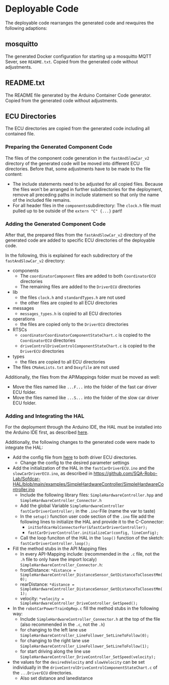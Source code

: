 # Deployable Code

The deployable code rearranges the generated code and rewquires the following adaptions:

## mosquitto

The generated Docker configuration for starting up a mosquitto MQTT Sever, see ```README.txt```.
Copied from the generated code without adjustments.

## README.txt

The README file generated by the Arduino Container Code generator.
Copied from the generated code without adjustments.

## ECU Directories

The ECU directories are copied from the generated code including all contained file.

### Preparing the Generated Component Code
The files of the component code generation in the ```fastAndSlowCar_v2``` directory of the generated code will be moved into different ECU directories.
Before that, some adjustments have to be made to the file content:
* The include statements need to be adjusted for all copied files. Because the files won't be arranged in further subdirectories for the deployment, remove all preceding paths in include statement so that only the name of the included file remains.
* For all header files in the ```components```subdirectory: The ```clock.h``` file must pulled up to be outside of the ```extern "C" {...}``` part!

### Adding the Generated Component Code

After that, the prepared files from the ```fastAndSlowCar_v2``` directory of the generated code are added to specific ECU directories of the deployable code.

In the following, this is explained for each subdirectory of the ```fastAndSlowCar_v2``` directory:
* components
    * The ```coordinatorComponent``` files are added to both ```CoordinatorECU``` directories
    * The remaining files are added to the ```DriverECU``` directories
* lib
    * the files ```clock.h``` and ```standardTypes.h``` are not used
    * the other files are copied to all ECU directories
* messages
    * ```messages_types.h``` is copied to all ECU directories
* operations
    * the files are copied only to the ```DriverECU``` directories
* RTSCs
    * ```coordinatorCoordinatorComponentStateChart.c``` is copied to the ```CoordinatorECU``` directories
    * ```driveControlDriveControlComponentStateChart.c``` is copied to the ```DriverECU``` directories
* types
    * the files are copied to all ECU directories
* The files ```CMakeLists.txt``` and ```Doxyfile``` are not used

Additionally, the files from the APIMappings folder must be moved as well:
* Move the files named like ```...F...``` into the folder of the fast car driver ECU folder.
* Move the files named like ```...S...``` into the folder of the slow car driver ECU folder.


### Adding and Integrating the HAL

For the deployment through the Arduino IDE, the HAL must be installed into the Arduino IDE first, as described [here](https://github.com/SQA-Robo-Lab/Sofdcar-HAL#installation).

Additionally, the following changes to the generated code were made to integrate the HAL:
* Add the config file from [here](https://github.com/SQA-Robo-Lab/Sofdcar-HAL/blob/main/examples/SimpleHardwareController/Config.hpp) to both driver ECU directories.
    * Change the config to the desired parameter settings
* Add the initialization of the HAL in the ```fastCarDriverECU.ino``` and the ```slowCarDriverECU.ino```, as described in https://github.com/SQA-Robo-Lab/Sofdcar-HAL/blob/main/examples/SimpleHardwareController/SimpleHardwareController.ino
    * Include the following library files: `SimpleHardwareController.hpp` and `SimpleHardwareController_Connector.h`
    * Add the global Variable `SimpleHardwareController fastCarDriverController;` in the `.ino`-File (name the var to taste)
    * In the `setup()` function user code section of the `.ino` file add the following lines to initialize the HAL and provide it to the C-Connector:
        * `initSofdcarHalConnectorFor(&fastCarDriverController);`
        * `fastCarDriverController.initializeCar(config, lineConfig);`
    * Call the loop funciton of the HAL in the `loop()` function of the sketch: `fastCarDriverController.loop();`
* Fill the method stubs in the API Mapping files
    * In every API-Mapping include: (recommended in the `.c` file, not the `.h` file to only have the import localy) `SimpleHardwareController_Connector.h`:
    * frontDistance: ```*distance = SimpleHardwareController_DistanceSensor_GetDistanceToClosestMm(0);```
    * rearDistance: ```*distance = SimpleHardwareController_DistanceSensor_GetDistanceToClosestMm(1);```
    * velocity: ```*velocity = SimpleHardwareController_DriveController_GetSpeed();```
* In the ```robotCarPowerTrainOpRep.c``` fill the method stubs in the following way:
    * Include `SimpleHardwareController_Connector.h` at the top of the file (also recommended in the `.c`, not the `.h`)
    * for changing to the left lane use ```SimpleHardwareController_LineFollower_SetLineToFollow(0);```
    * for changing to the right lane use ```SimpleHardwareController_LineFollower_SetLineToFollow(1);```
    * for start driving along the line use ```SimpleHardwareController_DriveController_SetSpeed(velocity);```
* the values for the ```desiredVelocity``` and ```slowVelocity``` can be set individually in the ```driveControlDriveControlComponentStateChart.c``` of the ```...DriverECU``` directories.
    * Also set distance and lanedistance


